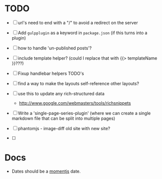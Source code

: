 # TODO

- [ ] url's need to end with a "/" to avoid a redirect on the server
- [ ] Add `gulpplugin` as a keyword in `package.json` (if this turns into a plugin)
- [ ] how to handle 'un-published posts'?
- [ ] include template helper? (could I replace that with {{> templateName }}???)
- [ ] Fixup handlebar helpers TODO's
- [ ] find a way to make the layouts self-reference other layouts?
- [ ] use this to update any rich-structured data
    - http://www.google.com/webmasters/tools/richsnippets
- [ ] Write a 'single-page-series-plugin'  (where we can create a single markdown file that can be split into multiple pages)
- [ ] phantomjs - image-diff old site with new site?

- [ ] 

# Docs

- Dates should be a [momentjs](http://momentjs.com/) date.
